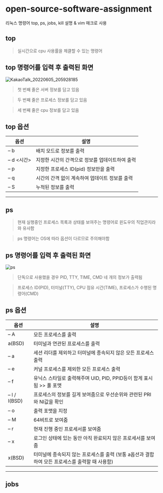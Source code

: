 # open-source-software-assignment
리눅스 명령어 top, ps, jobs, kill 설명 &amp; vim 매크로 사용


## top
>실시간으로  cpu 사용률을 체클할 수 있는 명령어

## top 명령어를 입력 후 출력된 화면
![KakaoTalk_20220605_205928185](https://user-images.githubusercontent.com/106912531/172049680-baa21c69-2571-433e-a631-4c018db083d5.png)
>첫 번째 줄은 서버 정보를 담고 있음

>두 번째 줄은 프로세스 정보를 담고 있음

>세 번째 줄은 cpu 정보를 담고 있음

## top 옵션

|옵션|설명|
|---|---|
|– b|배치 모드로 정보를 출력|
|– d <시간>|지정한 시간의 간격으로 정보를 업데이트하여 출력|
|– p <pid>|지정한 프로세스 ID(pid) 정보만을 출력|
|– q|시간의 간격 없이 계속하여 업데이트 정보를 출력|
|– S|누적된 정보를 출력|
  
  
  ***
  
## ps
>현재 실행중인 프로세스 목록과 상태를 보여주는 명령어로 윈도우의 직업관지라와 유사함
  
 >ps 명령어는 OS에 따라 옵션이 다르므로 주의해야함
  
  ## ps 명령어를 입력 후 출력된 화면
  ![ps](https://user-images.githubusercontent.com/106912531/172050172-091ccf6d-88c4-4e8d-aff2-57631cabd852.png)
> 단독으로 사용했을 경우 PID, TTY, TIME, CMD 네 개의 정보가 출력됨

  >프로세스 ID(PID), 터미널(TTY), CPU 점유 시간(TIME), 프로세스가 수행된 명령어(CMD)
  
  ## ps 옵션
  
|옵션|설명|
|---|---|
|– A|모든 프로세스를 출력|
|a(BSD)|터미널과 연관된 프로세스를 출력|
|– a|세션 리더를 제외하고 터미널에 종속되지 않은 모든 프로세스 출력|
|– e|커널 프로세스를 제외한 모든 프로세스 출력|
|– f|유닉스 스타일로 출력해주며 UID, PID, PPID등이 함게 표시됨 >> 풀 포맷|
|– l / l(BSD)|프로세스의 정보를 길게 보여줌으로 우선순위와 관련된 PRI와 NI값을 확인|
|– o|출력 포맷을 지정|
|– M|64비트로 보여줌|
|– r|현재 진행 중인 프로세서를 보여줌|
|– x|로그인 상태에 있는 동안 아직 완료되지 않은 프로세서를 보여줌|
|x(BSD)|터미널에 종속되지 않는 프로세스를 출력 (보통 a옵션과 결합하여 모든 프로세스를 출력할 때 사용함)|
  
  ***
  
  ## jobs
  
  

